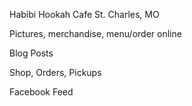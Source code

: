 Habibi Hookah Cafe
St. Charles, MO

Pictures, merchandise,
menu/order online

Blog Posts

Shop, Orders, Pickups

Facebook Feed